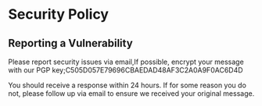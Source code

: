 # Security Policy


## Reporting a Vulnerability

  Please report security issues via email,If possible, encrypt your message with our PGP key;C505D057E79696CBAEDAD48AF3C2A0A9F0AC6D4D 

  You should receive a response within 24 hours. If for some reason you do not, please follow up via email to ensure we received your     original message.


